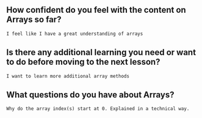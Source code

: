 ## How confident do you feel with the content on Arrays so far?

`I feel like I have a great understanding of arrays`

## Is there any additional learning you need or want to do before moving to the next lesson?

`I want to learn more additional array methods`

## What questions do you have about Arrays?

`Why do the array index(s) start at 0. Explained in a technical way.`